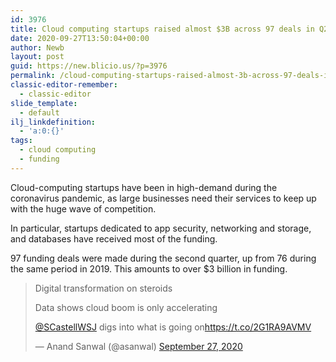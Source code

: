 ```yaml
---
id: 3976
title: Cloud computing startups raised almost $3B across 97 deals in Q2 2020
date: 2020-09-27T13:50:04+00:00
author: Newb
layout: post
guid: https://new.blicio.us/?p=3976
permalink: /cloud-computing-startups-raised-almost-3b-across-97-deals-in-q2-2020/
classic-editor-remember:
  - classic-editor
slide_template:
  - default
ilj_linkdefinition:
  - 'a:0:{}'
tags:
  - cloud computing
  - funding
---
```

Cloud-computing startups have been in high-demand during the coronavirus pandemic, as large businesses need their services to keep up with the huge wave of competition.

In particular, startups dedicated to app security, networking and storage, and databases have received most of the funding.

97 funding deals were made during the second quarter, up from 76 during the same period in 2019. This amounts to over $3 billion in funding.

<blockquote class="twitter-tweet">
  <p lang="en" dir="ltr">
    Digital transformation on steroids
  </p>
  
  <p>
    Data shows cloud boom is only accelerating
  </p>
  
  <p>
    <a href="https://twitter.com/SCastellWSJ?ref_src=twsrc%5Etfw">@SCastellWSJ</a> digs into what is going on<a href="https://t.co/2G1RA9AVMV">https://t.co/2G1RA9AVMV</a>
  </p>
  
  <p>
    &mdash; Anand Sanwal (@asanwal) <a href="https://twitter.com/asanwal/status/1310012951844343809?ref_src=twsrc%5Etfw">September 27, 2020</a>
  </p>
</blockquote>